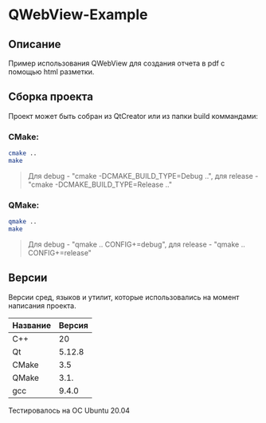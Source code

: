 # QWebView-Example

## Описание

Пример использования QWebView для создания отчета в pdf с помощью html разметки.

## Сборка проекта

Проект может быть собран из QtCreator или из папки build коммандами:
### CMake:

```bash
cmake ..
make
```
> Для debug - "cmake -DCMAKE_BUILD_TYPE=Debug ..", для release - "cmake -DCMAKE_BUILD_TYPE=Release .."

### QMake:

```bash
qmake ..
make
```
> Для debug - "qmake .. CONFIG+=debug", для release - "qmake .. CONFIG+=release"

## Версии

Версии сред, языков и утилит, которые использовались на момент написания проекта.

| Название   | Версия               |
| -----------|----------------------|
| C++        | 20                   |
| Qt         | 5.12.8               |
| CMake      | 3.5                  |
| QMake      | 3.1.                 |
| gcc        | 9.4.0                |

Тестировалось на ОС Ubuntu 20.04